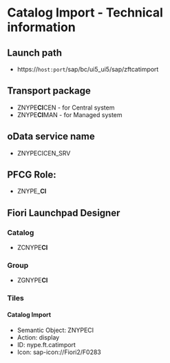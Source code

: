 # Catalog Import - Technical information

## Launch path
* https://`host:port`/sap/bc/ui5_ui5/sap/zftcatimport

## Transport package
* ZNYPE**CI**CEN - for Central system
* ZNYPE**CI**MAN - for Managed system

## oData service name
* ZNYPECICEN_SRV

## PFCG Role:
* ZNYPE_**CI**

## Fiori Launchpad Designer
### Catalog
* ZCNYPE**CI**
### Group
* ZGNYPE**CI**

### Tiles
#### Catalog Import
* Semantic Object: ZNYPECI
* Action: display
* ID: nype.ft.catimport
* Icon: sap-icon://Fiori2/F0283
